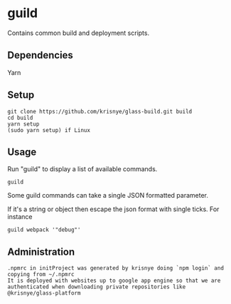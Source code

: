 # guild
Contains common build and deployment scripts.

## Dependencies
Yarn

## Setup

    git clone https://github.com/krisnye/glass-build.git build
    cd build
    yarn setup
    (sudo yarn setup) if Linux

## Usage
Run "guild" to display a list of available commands.

    guild

Some guild commands can take a single JSON formatted parameter.

If it's a string or object then escape the json format with single ticks. For instance

    guild webpack '"debug"'

## Administration

    .npmrc in initProject was generated by krisnye doing `npm login` and copying from ~/.npmrc
    It is deployed with websites up to google app engine so that we are authenticated when downloading private repositories like @krisnye/glass-platform

